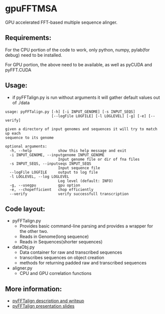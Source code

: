 gpuFFTMSA
=========

GPU accelerated FFT-based multiple sequence alinger.

Requirements:
-----
For the CPU portion of the code to work, only python, numpy, pylab(for debug) need to be installed.

For GPU portion, the above need to be available, as well as pyCUDA and pyFFT.CUDA


Usage:
-----
- if pyFFTalign.py is run without arguments it will gather default values out of ./data
```
usage: pyFFTalign.py [-h] [-i INPUT_GENOME] [-s INPUT_SEQS]
                     [--logFile LOGFILE] [-l LOGLEVEL] [-g] [-e] [--verify]

given a directory of input genomes and sequences it will try to match up each
sequence to its genome

optional arguments:
  -h, --help            show this help message and exit
  -i INPUT_GENOME, --inputgenome INPUT_GENOME
                        Input genome file or dir of fna files
  -s INPUT_SEQS, --inputseqs INPUT_SEQS
                        Input sequence file
  --logFile LOGFILE     output to log file
  -l LOGLEVEL, --log LOGLEVEL
                        Log level (default: INFO)
  -g, --usegpu          gpu option
  -e, --chopefficient   chop efficiently
  --verify              verify successfull transcription
```

Code layout:
-----
- pyFFTalign.py
  - Provides basic command-line parsing and provides a wrapper for the other two.
  - Reads in Genome(long sequence)
  - Reads in Sequences(shorter sequences)
- dataObj.py
  - Data container for raw and transcribed sequences
  - transcribes sequences on object creation
  - methods for returning padded raw and transcribed sequences
- aligner.py
  - CPU and GPU correlation functions

More information:
-----
- [pyFFTalign description and writeup](https://raw.github.com/madmaze/gpuFFTMSA/master/doc/pyFFTalignWriteup.pdf)
- [pyFFTalign presentation slides](https://raw.github.com/madmaze/gpuFFTMSA/master/doc/presentationSlides.pdf)